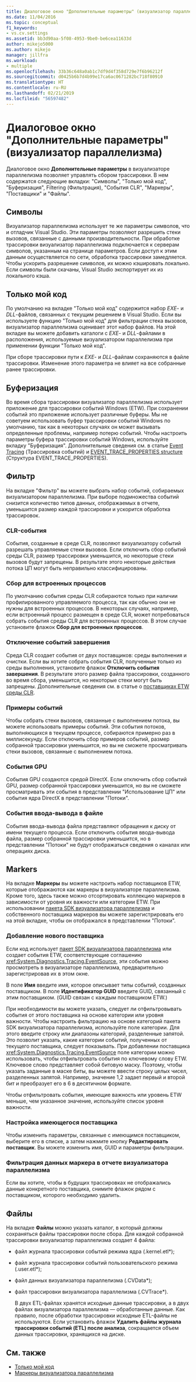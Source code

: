 ```yaml
---
title: Диалоговое окно "Дополнительные параметры" (визуализатор параллелизма) | Документация Майкрософт
ms.date: 11/04/2016
ms.topic: conceptual
f1_keywords:
- vs.cv.settings
ms.assetid: bb3d90aa-5f08-4953-9be0-be6cea11633d
author: mikejo5000
ms.author: mikejo
manager: jillfra
ms.workload:
- multiple
ms.openlocfilehash: 33b36c648a0ab1c7df9d4f358d729e7f6b96212f
ms.sourcegitcommit: d0425b6b7d4b99e17ca6ac0671282bc718f80910
ms.translationtype: HT
ms.contentlocale: ru-RU
ms.lasthandoff: 02/21/2019
ms.locfileid: "56597482"
---
```

# <a name="advanced-settings-dialog-box-concurrency-visualizer"></a>Диалоговое окно "Дополнительные параметры" (визуализатор параллелизма)
Диалоговое окно **Дополнительные параметры** в визуализаторе параллелизма позволяет управлять сбором трассировки.  В нем содержатся следующие вкладки: "Символы", "Только мой код", "Буферизация", Filtering (Фильтрация), "События CLR", "Маркеры", "Поставщики" и "Файлы".

## <a name="symbols"></a>Символы
 Визуализатор параллелизма использует те же параметры символов, что и отладчик Visual Studio. Эти параметры позволяют разрешить стеки вызовов, связанные с данными производительности.  При обработке трассировки визуализатор параллелизма подключается к серверам символов, указанным на странице параметров.  Если доступ к этим данным осуществляется по сети, обработка трассировки замедляется.  Чтобы ускорить разрешение символов, их можно кэшировать локально. Если символы были скачаны, Visual Studio экспортирует их из локального кэша.

## <a name="just-my-code"></a>Только мой код
 По умолчанию на вкладке "Только мой код" содержится набор *EXE*- и *DLL*-файлов, связанных с текущим решением в Visual Studio. Если вы используете функцию "Только мой код" для фильтрации стека вызовов, визуализатор параллелизма оценивает этот набор файлов. На этой вкладке вы можете добавить каталоги с *EXE*- и *DLL*-файлами в расположения, используемые визуализатором параллелизма при применении функции "Только мой код".

 При сборе трассировки пути к *EXE*- и *DLL*-файлам сохраняются в файле трассировки.  Изменение этого параметра не влияет на все собранные ранее трассировки.

## <a name="buffering"></a>Буферизация
 Во время сбора трассировки визуализатор параллелизма использует приложение для трассировки событий Windows (ETW).  При сохранении событий это приложение использует различные буферы.  Мы не советуем использовать буфер трассировки событий Windows по умолчанию, так как в некоторых случаях он может вызывать определенные проблемы, например потерю событий.  Чтобы настроить параметры буфера трассировки событий Windows, используйте вкладку "Буферизация". Дополнительные сведения см. в статье [Event Tracing](http://go.microsoft.com/fwlink/?LinkId=234579) (Трассировка событий) и [EVENT_TRACE_PROPERTIES structure](http://go.microsoft.com/fwlink/?LinkId=234580) (Структура EVENT_TRACE_PROPERTIES).

## <a name="filter"></a>Фильтр
 На вкладке "Фильтр" вы можете выбрать набор событий, собираемых визуализатором параллелизма. При выборе подмножества событий снизится количество типов данных, отображаемых в отчете, уменьшится размер каждой трассировки и ускорится обработка трассировок.

### <a name="clr-events"></a>CLR-события
 События, созданные в среде CLR, позволяют визуализатору событий разрешать управляемые стеки вызовов.  Если отключить сбор событий среды CLR, размер трассировки уменьшится, но некоторые стеки вызовов будут запрещены.  В результате этого некоторые действия потока ЦП могут быть неправильно классифицированы.

### <a name="collect-for-native-processes"></a>Сбор для встроенных процессов
 По умолчанию события среды CLR собираются только при наличии профилированного управляемого процесса, так как обычно они не нужны для встроенных процессов.  В некоторых случаях, например, если встроенный процесс размещен в среде CLR, может потребоваться собрать события среды CLR для встроенных процессов.  В этом случае установите флажок **Сбор для встроенных процессов**.

### <a name="disable-rundown-events"></a>Отключение событий завершения
 Среда CLR создает события от двух поставщиков: среды выполнения и очистки.  Если вы хотите собрать события CLR, полученные только из среды выполнения, установите флажок **Отключить события завершения**.  В результате этого размер файла трассировки, созданного во время сбора, уменьшится, но некоторые стеки могут быть запрещены. Дополнительные сведения см. в статье о [поставщиках ETW среды CLR](/dotnet/framework/performance/clr-etw-providers).

### <a name="sample-events"></a>Примеры событий
 Чтобы собрать стеки вызовов, связанные с выполнением потока, вы можете использовать примеры событий. Эти события потоков, выполняющихся в текущем процессе, собираются примерно раз в миллисекунду. Если отключить сбор примеров событий, размер собранной трассировки уменьшится, но вы не сможете просматривать стеки вызовов, связанные с выполнением потока.

### <a name="gpu-events"></a>События GPU
 События GPU создаются средой DirectX. Если отключить сбор событий GPU, размер собранной трассировки уменьшится, но вы не сможете просматривать эти события в представлении "Использование ЦП" или события ядра DirectX в представлении "Потоки".

### <a name="file-io-events"></a>События ввода-вывода в файле
 События ввода-вывода файла представляют обращения к диску от имени текущего процесса.  Если отключить события ввода-вывода файла, размер собранной трассировки уменьшится, но в представлении "Потоки" не будут отображаться сведения о каналах или операциях диска.

## <a name="markers"></a>Markers
 На вкладке **Маркеры** вы можете настроить набор поставщиков ETW, которые отображаются как маркеры в визуализаторе параллелизма.  Кроме того, здесь также можно отсортировать коллекцию маркеров в зависимости от уровня их важности или категории ETW.  При использовании [пакета SDK визуализатора параллелизма](../profiling/concurrency-visualizer-sdk.md) и собственного поставщика маркеров вы можете зарегистрировать его на этой вкладке, чтобы он отображался в представлении "Потоки".

### <a name="add-a-new-provider"></a>Добавление нового поставщика
 Если код использует [пакет SDK визуализатора параллелизма](../profiling/concurrency-visualizer-sdk.md) или создает события ETW, соответствующие соглашению <xref:System.Diagnostics.Tracing.EventSource>, эти события можно просмотреть в визуализаторе параллелизма, предварительно зарегистрировав их в этом окне.

 В поле **Имя** введите имя, которое описывает типы событий, созданных поставщиком.  В поле **Идентификатор GUID** введите GUID, связанный с этим поставщиком. (GUID связан с каждым поставщиком ETW.)

 При необходимости вы можете указать, следует ли отфильтровывать события от этого поставщика на основе категории или уровня важности.  Чтобы настроить фильтрацию на основе категорий пакета SDK визуализатора параллелизма, используйте поле категории.  Для этого введите строку или диапазоны категорий, разделенные запятой.  Это позволит указать, какие категории событий, полученных от текущего поставщика, следует показывать.  При добавлении поставщика <xref:System.Diagnostics.Tracing.EventSource> поле категории можно использовать, чтобы отфильтровать события по ключевому слову ETW.  Ключевое слово представляет собой битовую маску. Поэтому, чтобы указать заданные в маске биты, вы можете ввести строку целых чисел, разделенных запятой. Например, значение 1,2 задает первый и второй бит и преобразует его в 6 в десятичном формате.

 Чтобы отфильтровать события, имеющие важность или уровень ETW меньше, чем указанное значение, используйте список уровня важности.

### <a name="configure-an-existing-provider"></a>Настройка имеющегося поставщика
 Чтобы изменить параметры, связанные с имеющимся поставщиком, выберите его в списке, а затем нажмите кнопку **Редактировать поставщик**.  Вы можете изменить имя, GUID и параметры фильтрации.

### <a name="filter-marker-data-out-of-concurrency-visualizer-reports"></a>Фильтрация данных маркера в отчете визуализатора параллелизма
 Если вы хотите, чтобы в будущих трассировках не отображались данные конкретного поставщика, снимите флажок рядом с поставщиком, которого необходимо удалить.

## <a name="files"></a>Файлы
 На вкладке **Файлы** можно указать каталог, в который должны сохраняться файлы трассировки после сбора.  Для каждой собранной трассировки визуализатор параллелизма создает 4 файла:

- файл журнала трассировки событий режима ядра (<em>.</em>kernel.etl*);

- файл журнала трассировки событий пользовательского режима (<em>.</em>user.etl*);

- файл данных визуализатора параллелизма (<em>.</em>CVData*);

- файл трассировки визуализатора параллелизма (<em>.</em>CVTrace*).

  В двух ETL-файлах хранятся исходные данные трассировки, а в двух файлах визуализатора параллелизма — обработанные данные.  Как правило, после обработки трассировки исходные ETL-файлы не используются.  Если установить флажок **Удалить файлы журнала трассировки событий (ETL) после анализа**, сокращается объем данных трассировки, хранящихся на диске.

## <a name="see-also"></a>См. также
- [Только мой код](../profiling/just-my-code-threads-view.md)
- [Маркеры визуализатора параллелизма](../profiling/concurrency-visualizer-markers.md)